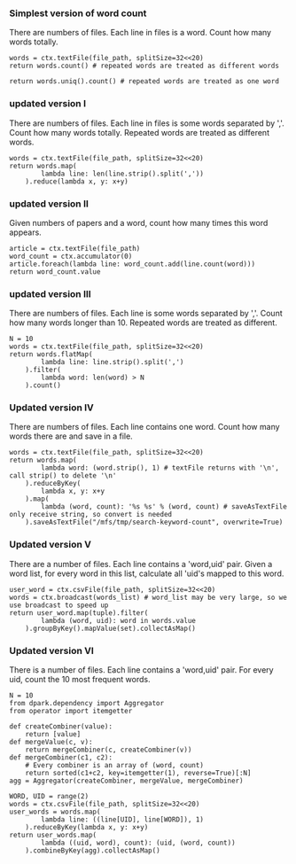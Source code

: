 ### Simplest version of word count
There are numbers of files. Each line in files is a word. Count how many words totally.

    words = ctx.textFile(file_path, splitSize=32<<20)
    return words.count() # repeated words are treated as different words 
    
    return words.uniq().count() # repeated words are treated as one word

### updated version I
There are numbers of files. Each line in files is some words separated by ','. Count how many words totally. Repeated words are treated as different words.

    words = ctx.textFile(file_path, splitSize=32<<20)
    return words.map(
            lambda line: len(line.strip().split(','))
        ).reduce(lambda x, y: x+y)

### updated version II
Given numbers of papers and a word, count how many times this word appears. 

    article = ctx.textFile(file_path)
    word_count = ctx.accumulator(0)
    article.foreach(lambda line: word_count.add(line.count(word)))
    return word_count.value

### updated version III
There are numbers of files. Each line is some words separated by ','. Count how many words longer than 10. Repeated words are treated as different.

    N = 10
    words = ctx.textFile(file_path, splitSize=32<<20)
    return words.flatMap(
            lambda line: line.strip().split(',')
        ).filter(
            lambda word: len(word) > N
        ).count()

### Updated version IV
There are numbers of files. Each line contains one word. Count how many words there are and save in a file.

    words = ctx.textFile(file_path, splitSize=32<<20)
    return words.map(
            lambda word: (word.strip(), 1) # textFile returns with '\n', call strip() to delete '\n'
        ).reduceByKey(
            lambda x, y: x+y
        ).map(
            lambda (word, count): '%s %s' % (word, count) # saveAsTextFile only receive string, so convert is needed
        ).saveAsTextFile("/mfs/tmp/search-keyword-count", overwrite=True)

### Updated version V
There are a number of files. Each line contains a 'word,uid' pair. Given a word list, for every word in this list, calculate all 'uid's mapped to this word.

    user_word = ctx.csvFile(file_path, splitSize=32<<20)
    words = ctx.broadcast(words_list) # word_list may be very large, so we use broadcast to speed up
    return user_word.map(tuple).filter(
            lambda (word, uid): word in words.value
        ).groupByKey().mapValue(set).collectAsMap()

### Updated version VI
There is a number of files. Each line contains a 'word,uid' pair. For every uid, count the 10 most frequent words.

    N = 10
    from dpark.dependency import Aggregator
    from operator import itemgetter

    def createCombiner(value):
        return [value]
    def mergeValue(c, v):
        return mergeCombiner(c, createCombiner(v))
    def mergeCombiner(c1, c2):
        # Every combiner is an array of (word, count) 
        return sorted(c1+c2, key=itemgetter(1), reverse=True)[:N]
    agg = Aggregator(createCombiner, mergeValue, mergeCombiner)

    WORD, UID = range(2)
    words = ctx.csvFile(file_path, splitSize=32<<20)
    user_words = words.map(
            lambda line: ((line[UID], line[WORD]), 1)
        ).reduceByKey(lambda x, y: x+y)
    return user_words.map(
            lambda ((uid, word), count): (uid, (word, count))
        ).combineByKey(agg).collectAsMap()

